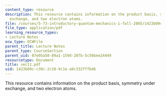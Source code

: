 ```yaml
---
content_type: resource
description: This resource contains information on the product basis, symmetry under
  exchange, and two electron atoms.
file: /courses/5-73-introductory-quantum-mechanics-i-fall-2005/1423b09cc39c2c109c1ea9c332fffb46_sec11.pdf
file_type: application/pdf
learning_resource_types:
- Lecture Notes
ocw_type: OCWFile
parent_title: Lecture Notes
parent_type: CourseSection
parent_uid: 07e05a58-89a1-159d-207b-5c56bee24449
resourcetype: Document
title: sec11.pdf
uid: 1423b09c-c39c-2c10-9c1e-a9c332fffb46
---
```

This resource contains information on the product basis, symmetry under exchange, and two electron atoms.

